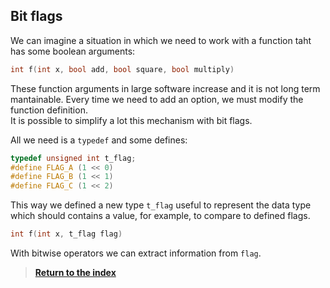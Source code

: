 ## Bit flags

We can imagine a situation in which we need to work with a function taht has some boolean arguments:

```c
int f(int x, bool add, bool square, bool multiply)
```

These function arguments in large software increase and it is not long term mantainable. Every time we need to add an option, we must modify the function definition.
\
It is possible to simplify a lot this mechanism with bit flags.  

All we need is a `typedef` and some defines:

```c
typedef unsigned int t_flag;
#define FLAG_A (1 << 0)
#define FLAG_B (1 << 1)
#define FLAG_C (1 << 2)
```

This way we defined a new type `t_flag` useful to represent the data type which should contains a value, for example, to compare to defined flags.

```c
int f(int x, t_flag flag)
```

With bitwise operators we can extract information from `flag`. 

> [**Return to the index**](../../Index.md)
